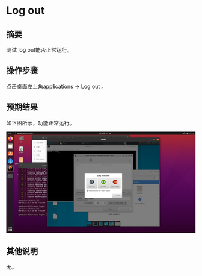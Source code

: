 # Log out

## 摘要

测试 log out能否正常运行。

## 操作步骤

点击桌面左上角applications -> Log out 。

## 预期结果

如下图所示，功能正常运行。

![Log_out-1](./img/Log_out-1.png)

## 其他说明

无。
